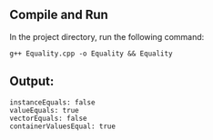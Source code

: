 
## Compile and Run
In the project directory, run the following command:

```
g++ Equality.cpp -o Equality && Equality
```

## Output:

```
instanceEquals: false
valueEquals: true
vectorEquals: false
containerValuesEqual: true
```